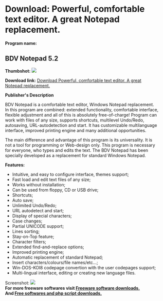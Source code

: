 # Download: Powerful, comfortable text editor. A great Notepad replacement.

**Program name:**

## BDV Notepad 5.2

  
**Thumbshot:** ![](http://www.freewarefiles.com/screenshot/bdvnotepad_md.gif)   
  
**Download link:** [Download Powerful, comfortable text editor. A great Notepad replacement.](http://freesoftwares.boysofts.com/BDV-Notepad_program_12751.html)  
  


**Publisher's Description**  
  


BDV Notepad is a comfortable text editor, Windows Notepad replacement. In this program are combined: extended functionality, comfortable interface, flexible adjustment and all of this is absolutely free-of-charge! Program can work with files of any size, supports shortcuts, multilevel Undo/Redo, autosaving, URL-autodetection and start. It has customizable multilanguage interface, improved printing engine and many additional opportunities. 

The main difference and advantage of this program is its universality. It is not a tool for programming or Web-design only. This program is necessary for everyone, who types and edits the text. The BDV Notepad has been specially developed as a replacement for standard Windows Notepad.

**Features:**

  * Intuitive, and easy to configure interface, themes support; 
  * Fast load and edit text files of any size; 
  * Works without installation; 
  * Can be used from floppy, CD or USB drive; 
  * Shortcuts; 
  * Auto save; 
  * Unlimited Undo/Redo; 
  * URL autodetect and start; 
  * Display of special characters; 
  * Case changes; 
  * Partial UNICODE support; 
  * Lines sorting; 
  * Stay-on-Top feature; 
  * Character filters; 
  * Extended find-and-replace options; 
  * Improved printing engine; 
  * Automatic replacement of standard Notepad; 
  * Insert characters/colours/file names/etc...; 
  * Win-DOS-KOI8 codepage convertion with the user codepages support; 
  * Multi-lingual interface, editing or creating new language files. 

  
  
Screenshot: ![](http://www.freewarefiles.com/screenshot/bdvnotepad.gif)   
**For more freeware softwares visit [Freeware software downloads.](http://freesoftwares.boysofts.com/)**   
**And [Free softwares and php script downloads.](http://www.boysofts.com/)**
